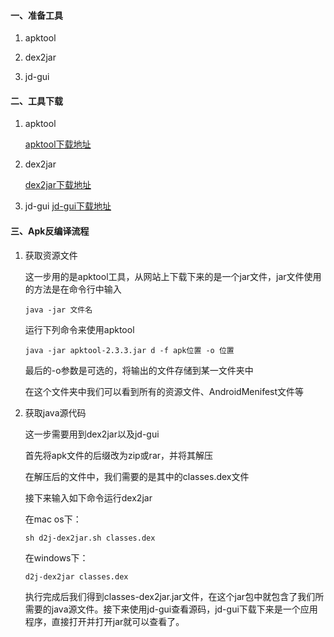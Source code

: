 #### 一、准备工具

1. apktool

2. dex2jar

3. jd-gui

#### 二、工具下载

1. apktool

   [apktool下载地址](https://bitbucket.org/iBotPeaches/apktool/downloads/)

2. dex2jar

   [dex2jar下载地址](https://sourceforge.net/projects/dex2jar/files/)

3. jd-gui
[jd-gui下载地址](http://jd.benow.ca/)

#### 三、Apk反编译流程

1. 获取资源文件

   这一步用的是apktool工具，从网站上下载下来的是一个jar文件，jar文件使用的方法是在命令行中输入

   ```
   java -jar 文件名
   ```

   运行下列命令来使用apktool

   ```
   java -jar apktool-2.3.3.jar d -f apk位置 -o 位置
   ```

   最后的-o参数是可选的，将输出的文件存储到某一文件夹中

   在这个文件夹中我们可以看到所有的资源文件、AndroidMenifest文件等

   

2. 获取java源代码

   这一步需要用到dex2jar以及jd-gui

   首先将apk文件的后缀改为zip或rar，并将其解压

   在解压后的文件中，我们需要的是其中的classes.dex文件

   接下来输入如下命令运行dex2jar

   在mac os下：

   ```
   sh d2j-dex2jar.sh classes.dex
   ```

   在windows下：

   ```
   d2j-dex2jar classes.dex
   ```

   执行完成后我们得到classes-dex2jar.jar文件，在这个jar包中就包含了我们所需要的java源文件。接下来使用jd-gui查看源码，jd-gui下载下来是一个应用程序，直接打开并打开jar就可以查看了。
